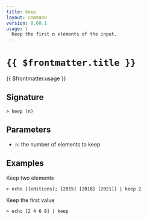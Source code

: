 ```yaml
---
title: keep
layout: command
version: 0.60.1
usage: |
  Keep the first n elements of the input.
---
```


# `{{ $frontmatter.title }}`

<div style='white-space: pre-wrap;'>{{ $frontmatter.usage }}</div>

## Signature

`> keep (n)`

## Parameters

- `n`: the number of elements to keep

## Examples

Keep two elements

```shell
> echo [[editions]; [2015] [2018] [2021]] | keep 2
```

Keep the first value

```shell
> echo [2 4 6 8] | keep
```
